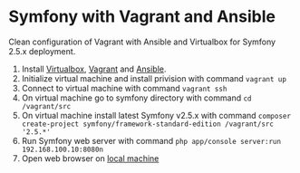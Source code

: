 Symfony with Vagrant and Ansible
============================

Clean configuration of Vagrant with Ansible and Virtualbox for Symfony 2.5.x deployment.

1. Install [Virtualbox][virtualbox], [Vagrant][vagrant] and [Ansible][ansible].
2. Initialize virtual machine and install privision with command `vagrant up`
3. Connect to virtual machine with command `vagrant ssh`
4. On virtual machine go to symfony directory with command `cd /vagrant/src`
5. On virtual machine install  latest Symfony v2.5.x with command `composer create-project symfony/framework-standard-edition /vagrant/src '2.5.*'`
6. Run Symfony web server with command `php app/console server:run 192.168.100.10:8080n`
7. Open web browser on [local machine][symfonylocal]

[vagrant]: https://www.vagrantup.com/ "Development environments made easy"
[virtualbox]: https://www.virtualbox.org/ "VirtualBox is a powerful x86 and AMD64/Intel64 virtualization"
[ansible]: http://www.ansible.com/home "Ansible is Simple IT Automation"
[symfonylocal]: http://192.168.100.10:8080/